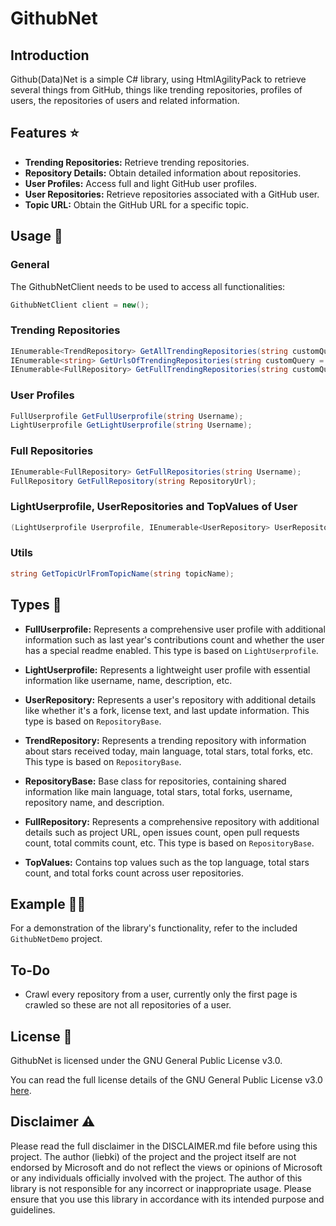 ﻿# GithubNet


## Introduction

Github(Data)Net is a simple C# library, using HtmlAgilityPack to retrieve several things from GitHub, things like trending repositories, profiles of users, the repositories of users and related information.


## Features ⭐

- **Trending Repositories:** Retrieve trending repositories.
- **Repository Details:** Obtain detailed information about repositories.
- **User Profiles:** Access full and light GitHub user profiles.
- **User Repositories:** Retrieve repositories associated with a GitHub user.
- **Topic URL:** Obtain the GitHub URL for a specific topic.


## Usage 🔧


### General

The GithubNetClient needs to be used to access all functionalities:

```csharp
GithubNetClient client = new();
```


### Trending Repositories

```csharp
IEnumerable<TrendRepository> GetAllTrendingRepositories(string customQuery = "https://github.com/trending");
IEnumerable<string> GetUrlsOfTrendingRepositories(string customQuery = "https://github.com/trending");
IEnumerable<FullRepository> GetFullTrendingRepositories(string customQuery = "https://github.com/trending");
```


### User Profiles

```csharp
FullUserprofile GetFullUserprofile(string Username);
LightUserprofile GetLightUserprofile(string Username);
```


### Full Repositories

```csharp
IEnumerable<FullRepository> GetFullRepositories(string Username);
FullRepository GetFullRepository(string RepositoryUrl);
```


### LightUserprofile, UserRepositories and TopValues of User

```csharp
(LightUserprofile Userprofile, IEnumerable<UserRepository> UserRepositories, TopValues topValues) GetLightUserprofileWithRepositories(string Username);
```


### Utils

```csharp
string GetTopicUrlFromTopicName(string topicName);
```


## Types 🔖

- **FullUserprofile:** Represents a comprehensive user profile with additional information such as last year's contributions count and whether the user has a special readme enabled. This type is based on `LightUserprofile`.

- **LightUserprofile:** Represents a lightweight user profile with essential information like username, name, description, etc.

- **UserRepository:** Represents a user's repository with additional details like whether it's a fork, license text, and last update information. This type is based on `RepositoryBase`.

- **TrendRepository:** Represents a trending repository with information about stars received today, main language, total stars, total forks, etc. This type is based on `RepositoryBase`.

- **RepositoryBase:** Base class for repositories, containing shared information like main language, total stars, total forks, username, repository name, and description.

- **FullRepository:** Represents a comprehensive repository with additional details such as project URL, open issues count, open pull requests count, total commits count, etc. This type is based on `RepositoryBase`.

- **TopValues:** Contains top values such as the top language, total stars count, and total forks count across user repositories.


## Example ✍🏻

For a demonstration of the library's functionality, refer to the included `GithubNetDemo` project.


## To-Do

- Crawl every repository from a user, currently only the first page is crawled so these are not all repositories of a user.


## License 📜

GithubNet is licensed under the GNU General Public License v3.0.

You can read the full license details of the GNU General Public License v3.0 [here](https://choosealicense.com/licenses/gpl-3.0/).


## Disclaimer ⚠️

Please read the full disclaimer in the DISCLAIMER.md file before using this project. 
The author (liebki) of the project and the project itself are not endorsed by Microsoft and do not reflect the views or opinions of Microsoft or any individuals officially involved with the project.
The author of this library is not responsible for any incorrect or inappropriate usage. Please ensure that you use this library in accordance with its intended purpose and guidelines.